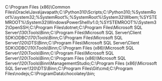 C:\Program Files (x86)\Common Files\Oracle\Java\javapath;C:\Python310\Scripts\;C:\Python310\;%SystemRoot%\system32;%SystemRoot%;%SystemRoot%\System32\Wbem;%SYSTEMROOT%\System32\WindowsPowerShell\v1.0\;%SYSTEMROOT%\System32\OpenSSH\;C:\Program Files\dotnet\;C:\Program Files\Microsoft SQL Server\130\Tools\Binn\;C:\Program Files\Microsoft SQL Server\Client SDK\ODBC\170\Tools\Binn\;C:\Program Files\Microsoft SQL Server\120\DTS\Binn\;C:\Program Files\Microsoft SQL Server\Client SDK\ODBC\110\Tools\Binn\;C:\Program Files (x86)\Microsoft SQL Server\120\Tools\Binn\;C:\Program Files\Microsoft SQL Server\120\Tools\Binn\;C:\Program Files (x86)\Microsoft SQL Server\120\Tools\Binn\ManagementStudio\;C:\Program Files (x86)\Microsoft SQL Server\120\DTS\Binn\;C:\Program Files\Git\cmd;C:\Program Files\nodejs\;C:\ProgramData\chocolatey\bin;
